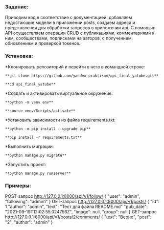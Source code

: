 ### Задание:
Приводим код  в соответствие с документацией: добавляем недостающие модели в приложении posts, создаем адреса и представления для обработки запросов в приложении api.
С помощью API осуществляем операции CRUD с публикациями, комментариями к ним, сообществами, подписками на авторов, с получением, обновлением и проверкой токенов.

### Установка:

*Клонировать репозиторий и перейти в него в командной строке:

```
**git clone https://github.com/yandex-praktikum/api_final_yatube.git**
```

```
**cd api_final_yatube**
```

*Cоздать и активировать виртуальное окружение:

```
**python -m venv env**
```

```
**source venv/Scripts/activate**
```

*Установить зависимости из файла requirements.txt:

```
**python -m pip install --upgrade pip**
```

```
**pip install -r requirements.txt**
```

*Выполнить миграции:

```
**python manage.py migrate**
```

*Запустить проект:

```
**python manage.py runserver**
```
### Примеры:
POST-запрос http://127.0.0.1:8000/api/v1/follow/
    {
        "user": "admin",
        "following": "admin1"
    }
GET-запрос  http://127.0.0.1:8000/api/v1/posts/
    {
        "id": 1
        "author": "admin",
        "text": "Тест для файла README.md"
        "pub_date": "2021-09-19T12:02:55.024756Z",
        "image": null,
        "group": null
    }
 GET-запрос  http://127.0.0.1:8000/api/v1/posts/2/comments/
 {
   "text": "Верно",
   "post": "2",
        "author": "admin"
}
 